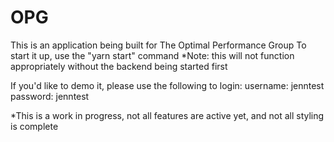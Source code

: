 # OPG

This is an application being built for The Optimal Performance Group
 To start it up, use the "yarn start" command *Note: this will not function appropriately without the backend being started first
 
 If you'd like to demo it, please use the following to login: username: jenntest password: jenntest
 
 *This is a work in progress, not all features are active yet, and not all styling is complete

